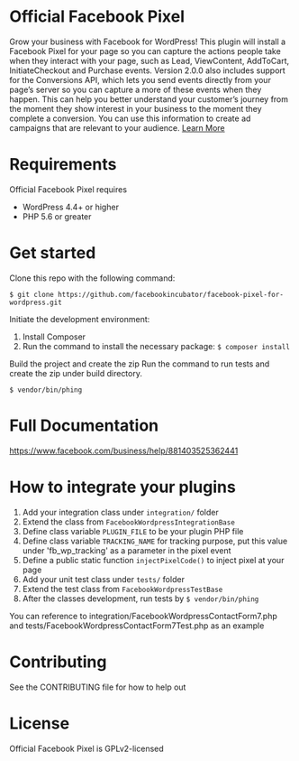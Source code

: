 # Official Facebook Pixel

Grow your business with Facebook for WordPress! This plugin will install a Facebook Pixel for your page so you can capture the actions people take when they interact with your page, such as Lead, ViewContent, AddToCart, InitiateCheckout and Purchase events. Version 2.0.0 also includes support for the Conversions API, which lets you send events directly from your page’s server so you can capture a more of these events when they happen. This can help you better understand your customer’s journey from the moment they show interest in your business to the moment they complete a conversion. You can use this information to create ad campaigns that are relevant to your audience. [Learn More](https://www.facebook.com/business/learn/facebook-ads-pixel)

# Requirements

Official Facebook Pixel requires
* WordPress 4.4+ or higher
* PHP 5.6 or greater

# Get started

Clone this repo with the following command:

`$ git clone https://github.com/facebookincubator/facebook-pixel-for-wordpress.git`

Initiate the development environment:

1. Install Composer
2. Run the command to install the necessary package: `$ composer install`

Build the project and create the zip
Run the command to run tests and create the zip under build directory.

`$ vendor/bin/phing`

# Full Documentation

https://www.facebook.com/business/help/881403525362441

# How to integrate your plugins

1. Add your integration class under `integration/` folder
2. Extend the class from `FacebookWordpressIntegrationBase`
3. Define class variable `PLUGIN_FILE` to be your plugin PHP file
4. Define class variable `TRACKING_NAME` for tracking purpose, put this value under 'fb_wp_tracking' as a parameter in the pixel event
5. Define a public static function `injectPixelCode()` to inject pixel at your page
6. Add your unit test class under `tests/` folder
7. Extend the test class from `FacebookWordpressTestBase`
8. After the classes development, run tests by `$ vendor/bin/phing`

You can reference to integration/FacebookWordpressContactForm7.php and tests/FacebookWordpressContactForm7Test.php as an example

# Contributing

See the CONTRIBUTING file for how to help out

# License

Official Facebook Pixel is GPLv2-licensed
